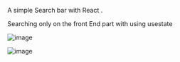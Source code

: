A simple Search bar with React . 

Searching only on the front End part with using usestate

![image](https://user-images.githubusercontent.com/69082943/228921725-f98bc61b-3ad6-482e-b776-ff9fa1633c21.png)

![image](https://user-images.githubusercontent.com/69082943/228921818-4f044b63-bca6-4092-8baf-3705e9bb5595.png)
